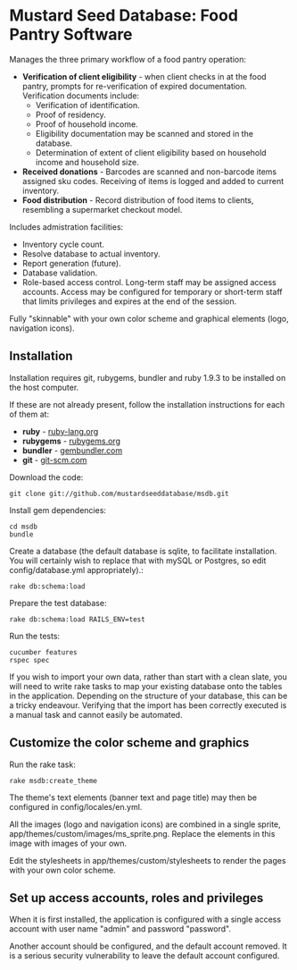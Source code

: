 # Mustard Seed Database: Food Pantry Software

Manages the three primary workflow of a food pantry operation:

  * **Verification of client eligibility** - when client checks in at the food pantry, prompts for re-verification of expired documentation. Verification documents include:
    * Verification of identification.
    * Proof of residency.
    * Proof of household income.
    * Eligibility documentation may be scanned and stored in the database.
    * Determination of extent of client eligibility based on household income and household size.
  * **Received donations** - Barcodes are scanned and non-barcode items assigned sku codes. Receiving of items is logged and added to current inventory.
  * **Food distribution** - Record distribution of food items to clients, resembling a supermarket checkout model.

Includes admistration facilities:

  * Inventory cycle count.
  * Resolve database to actual inventory.
  * Report generation (future).
  * Database validation.
  * Role-based access control. Long-term staff may be assigned access accounts. Access may be configured for temporary or short-term staff that limits privileges and expires at the end of the session.

Fully "skinnable" with your own color scheme and graphical elements (logo, navigation icons).

## Installation
Installation requires git, rubygems, bundler and ruby 1.9.3 to be installed on the host computer.

If these are not already present, follow the installation instructions for each of them at:

  * **ruby** - [ruby-lang.org](http://www.ruby-lang.org/en/downloads/)
  * **rubygems** - [rubygems.org](http://rubygems.org)
  * **bundler** - [gembundler.com](http://gembundler.com/)
  * **git** - [git-scm.com](http://git-scm.com/)

Download the code:

    git clone git://github.com/mustardseeddatabase/msdb.git

Install gem dependencies:

    cd msdb
    bundle

Create a database (the default database is sqlite, to facilitate installation. You will certainly wish to replace that with mySQL or Postgres, so edit config/database.yml appropriately).:

    rake db:schema:load

Prepare the test database:

    rake db:schema:load RAILS_ENV=test

Run the tests:

    cucumber features
    rspec spec

If you wish to import your own data, rather than start with a clean slate, you will need to write rake tasks to map your existing database onto the tables in the application. Depending on the structure of your database, this can be a tricky endeavour. Verifying that the import has been correctly executed is a manual task and cannot easily be automated.

## Customize the color scheme and graphics

Run the rake task:

    rake msdb:create_theme

The theme's text elements (banner text and page title) may then be configured in config/locales/en.yml.

All the images (logo and navigation icons) are combined in a single sprite, app/themes/custom/images/ms_sprite.png. Replace the elements in this image with images of your own.

Edit the stylesheets in app/themes/custom/stylesheets to render the pages with your own color scheme.

## Set up access accounts, roles and privileges

When it is first installed, the application is configured with a single access account with user name "admin" and password "password".

Another account should be configured, and the default account removed. It is a serious security vulnerability to leave the default account configured.
